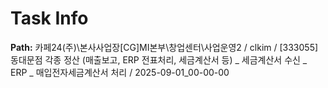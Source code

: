 # Task Info

**Path:** 카페24(주)\본사사업장\[CG]MI본부\창업센터\사업운영2 / clkim / [333055] 동대문점 각종 정산 (매출보고, ERP 전표처리, 세금계산서 등) _ 세금계산서 수신 _ ERP _ 매입전자세금계산서 처리 / 2025-09-01_00-00-00

